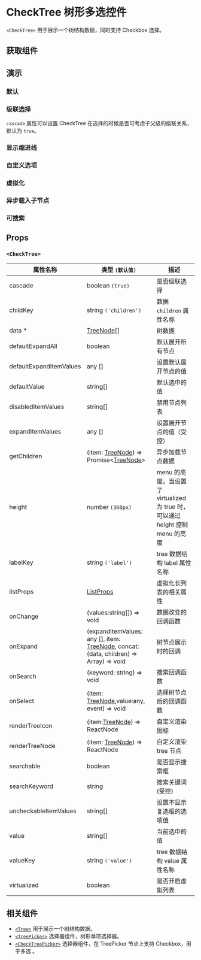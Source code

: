 # CheckTree 树形多选控件

`<CheckTree>` 用于展示一个树结构数据，同时支持 Checkbox 选择。

## 获取组件

<!--{include:<import-guide>}-->

## 演示

### 默认

<!--{include:`basic.md`}-->

### 级联选择

`cascade` 属性可以设置 CheckTree 在选择的时候是否可考虑子父级的级联关系，默认为 `true`。

<!--{include:`cascade.md`}-->

### 显示缩进线

<!--{include:`show-indent-line.md`}-->

### 自定义选项

<!--{include:`custom.md`}-->

### 虚拟化

<!--{include:`virtualized.md`}-->

### 异步载入子节点

<!--{include:`async.md`}-->

### 可搜索

<!--{include:`searchable.md`}-->

## Props

### `<CheckTree>`

| 属性名称                | 类型 `(默认值)`                                                                              | 描述                                                                            |
| ----------------------- | -------------------------------------------------------------------------------------------- | ------------------------------------------------------------------------------- |
| cascade                 | boolean `(true)`                                                                             | 是否级联选择                                                                    |
| childKey                | string `('children')`                                                                        | 数据 `children` 属性名称                                                        |
| data \*                 | [TreeNode][node][]                                                                           | 树数据                                                                          |
| defaultExpandAll        | boolean                                                                                      | 默认展开所有节点                                                                |
| defaultExpandItemValues | any []                                                                                       | 设置默认展开节点的值                                                            |
| defaultValue            | string[]                                                                                     | 默认选中的值                                                                    |
| disabledItemValues      | string[]                                                                                     | 禁用节点列表                                                                    |
| expandItemValues        | any []                                                                                       | 设置展开节点的值（受控）                                                        |
| getChildren             | (item: [TreeNode][node]) => Promise&lt;[TreeNode][node]&gt;                                  | 异步加载节点数据                                                                |
| height                  | number `(360px)`                                                                             | menu 的高度。当设置了 virtualized 为 true 时， 可以通过 height 控制 menu 的高度 |
| labelKey                | string `('label')`                                                                           | tree 数据结构 label 属性名称                                                    |
| listProps               | [ListProps][listprops]                                                                       | 虚拟化长列表的相关属性                                                          |
| onChange                | (values:string[]) => void                                                                    | 数据改变的回调函数                                                              |
| onExpand                | (expandItemValues: any [], item: [TreeNode][node], concat:(data, children) => Array) => void | 树节点展示时的回调                                                              |
| onSearch                | (keyword: string) => void                                                                    | 搜索回调函数                                                                    |
| onSelect                | (item: [TreeNode][node],value:any, event) => void                                            | 选择树节点后的回调函数                                                          |
| renderTreeIcon          | (item:[TreeNode][node]) => ReactNode                                                         | 自定义渲染 图标                                                                 |
| renderTreeNode          | (item: [TreeNode][node]) => ReactNode                                                        | 自定义渲染 tree 节点                                                            |
| searchable              | boolean                                                                                      | 是否显示搜索框                                                                  |
| searchKeyword           | string                                                                                       | 搜索关键词(受控)                                                                |
| uncheckableItemValues   | string[]                                                                                     | 设置不显示复选框的选项值                                                        |
| value                   | string[]                                                                                     | 当前选中的值                                                                    |
| valueKey                | string `('value')`                                                                           | tree 数据结构 value 属性名称                                                    |
| virtualized             | boolean                                                                                      | 是否开启虚拟列表                                                                |

<!--{include:(_common/types/tree-node.md)}-->
<!--{include:(_common/types/list-props.md)}-->

## 相关组件

- [`<Tree>`](/zh/components/tree) 用于展示一个树结构数据。
- [`<TreePicker>`](/zh/components/tree-picker) 选择器组件，树形单项选择器。
- [`<CheckTreePicker>`](/zh/components/check-tree-picker) 选择器组件，在 TreePicker 节点上支持 Checkbox，用于多选 。

[listprops]: #code-ts-list-props-code
[node]: #code-ts-tree-node-code
